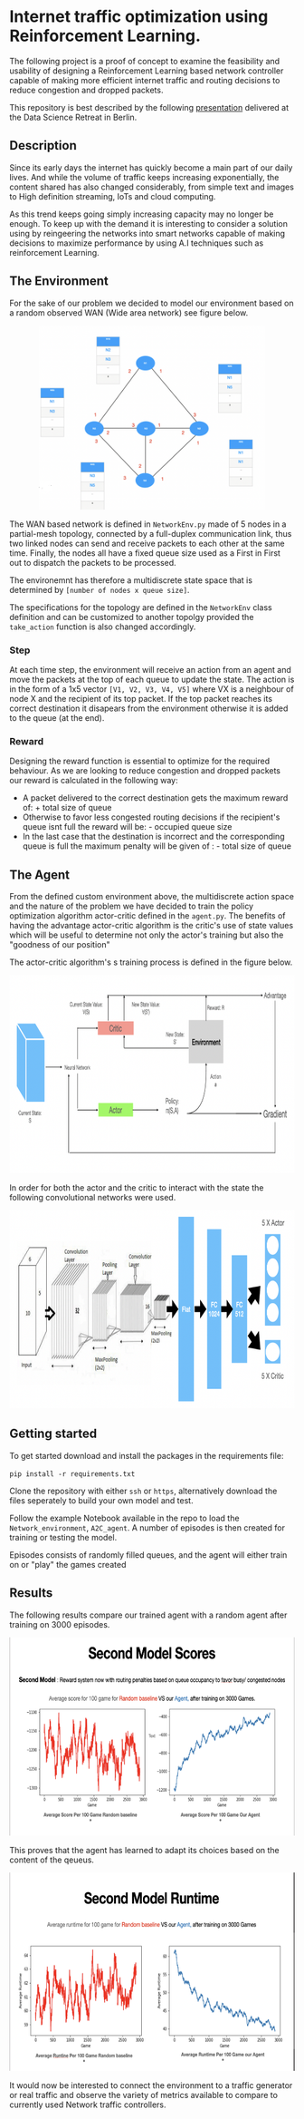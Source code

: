 # Internet traffic optimization using Reinforcement Learning.

The following project is a proof of concept to examine the feasibility and usability of designing a Reinforcement Learning based network controller capable of making more efficient internet traffic and routing decisions to reduce congestion and dropped packets.

This repository is best described by the following [presentation](https://www.youtube.com/watch?v=2DApO34I_Y0&t=10s) delivered at the Data Science Retreat in Berlin.

## Description

Since its early days the internet has quickly become a main part of our daily lives. And while the volume of traffic keeps increasing exponentially, the content shared has also changed considerably, from simple text and images to High definition streaming, IoTs and cloud computing.

As this trend keeps going simply increasing capacity may no longer be enough. To keep up with the demand it is interesting to consider a solution using by reingeering the networks into smart networks capable of making decisions to maximize performance by using A.I techniques such as reinforcement Learning.

## The Environment

For the sake of our problem we decided to model our environment based on a random observed WAN (Wide area network) see figure below.


<p align="center">
<img src="https://github.com/khuss/RL_Network_Routing/blob/main/Images/WAN.png" width="400">
</p>

The WAN based network is defined in  `NetworkEnv.py` made of 5 nodes in a partial-mesh topology, connected by a full-duplex communication link, thus two linked nodes can send and receive packets to each other at the same time. Finally, the nodes all have a fixed queue size used as a First in First out to dispatch the packets to be processed.

The environemnt has therefore a multidiscrete state space that is determined by  `[number of nodes x queue size]`.

The specifications for the topology are defined in the `NetworkEnv` class definition and can be customized to another topolgy provided the `take_action` function is also changed accordingly.

### Step

At each time step, the environment will receive an action from an agent and move the packets at the top of each queue to update the state. The action is in the form of a 1x5 vector `[V1, V2, V3, V4, V5]` where VX is a neighbour of node X and the recipient of its top packet. If the top packet reaches its correct destination it disapears from the environment otherwise it is added to the queue (at the end).

### Reward

Designing the reward function is essential to optimize for the required behaviour. As we are looking to reduce congestion and dropped packets our reward is calculated in the following way:
* A packet delivered to the correct destination gets the maximum reward of: + total size of queue
* Otherwise to favor less congested routing decisions if the recipient's queue isnt full the reward will be: - occupied queue size
* In the last case that the destination is incorrect and the corresponding queue is full the maximum penalty will be given of : - total size of queue


## The Agent

From the defined custom environment above, the multidiscrete action space and the nature of the problem we have decided to train the policy optimization algorithm actor-critic  defined in the `agent.py`. The benefits of having the advantage actor-critic algorithm is the critic's use of state values which will be useful to determine not only the actor's training but also the "goodness of our position"

The actor-critic algorithm's s training process is defined in the figure below.


<p align="center">
<img src="https://github.com/khuss/RL_Network_Routing/blob/main/Images/A2C.png" width="800" height = "350">
</p>




In order for both the actor and the critic to interact with the state the following  convolutional networks were used.


<p align="center">
<img src="https://github.com/khuss/RL_Network_Routing/blob/main/Images/NN.png" width="800" height = "350">
</p>


## Getting started

To get started download and install the packages in the requirements file:

`pip install -r requirements.txt`

Clone the repository with either `ssh` or `https`, alternatively download the files seperately to build your own model and test.

Follow the example Notebook available in the repo to load the `Network_environment`, `A2C_agent`. A number of episodes is then created for training or testing the model.

Episodes consists of randomly filled queues, and the agent will either train on or "play" the games created

## Results

The following results compare our trained agent with a random agent after training on 3000 episodes.



<p align="center">
<img src="https://github.com/khuss/RL_Network_Routing/blob/main/Images/SecondModel_Score.png" width="800" height = "350">
</p>



This proves that the agent has learned to adapt its choices based on the content of the qeueus. 


<p align="center">
<img src="https://github.com/khuss/RL_Network_Routing/blob/main/Images/SecondModel_Runtime.png" width="800" height = "350">
</p>


It would now be interested to connect the environment to a traffic generator or real traffic and observe the variety of metrics available to compare to currently used Network traffic controllers.
